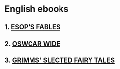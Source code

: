 # English ebooks
## 1. [ESOP'S FABLES](esop_fables)
## 2. [OSWCAR WIDE](oswcar_wide)
## 3. [GRIMMS' SLECTED FAIRY TALES](grimm_select_fairy_tales)

